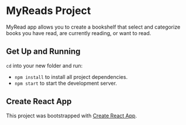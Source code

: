 # MyReads Project

MyRead app allows you to create a bookshelf that select and categorize books you have read, are currently reading, or want to read.

## Get Up and Running

`cd` into your new folder and run:
- ```npm install``` to install all project dependencies.
- ```npm start``` to start the development server.

## Create React App

This project was bootstrapped with [Create React App](https://github.com/facebookincubator/create-react-app).

